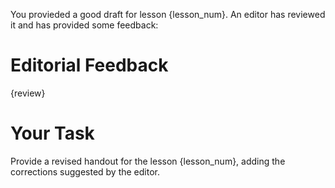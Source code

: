 You provieded a good draft for lesson {lesson_num}. An editor has reviewed it and has provided some feedback:

# Editorial Feedback

{review}

# Your Task
Provide a revised handout for the lesson {lesson_num}, adding the corrections suggested by the editor.